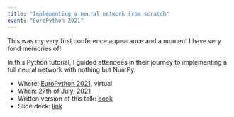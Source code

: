 ```yaml
---
title: "Implementing a neural network from scratch"
event: "EuroPython 2021"
---
```


This was my very first conference appearance and a moment I have very fond memories of!

In this Python tutorial, I guided attendees in their journey to implementing a full neural network with nothing but NumPy.

 - Where: [EuroPython 2021](https://ep2021.europython.eu/talks/4hDJyV5-implementing-a-neural-network-from-scratch/), virtual
 - When: 27th of July, 2021
 - Written version of this talk: [book](https://gum.co/nnfwp)
 - Slide deck: [link](https://github.com/mathspp/talks/blob/main/20210727_europython_nnfwp/slide_deck.pdf)
